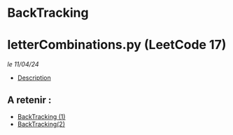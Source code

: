 # BackTracking 

# letterCombinations.py (LeetCode 17)
*le 11/04/24*

- [Description](https://leetcode.com/problems/letter-combinations-of-a-phone-number/description/)

## A retenir : 
- [BackTracking (1)](https://datascientest.com/en/backtracking-what-is-it-how-do-i-use-it)
- [BackTracking(2)](https://www.geeksforgeeks.org/backtracking-algorithms/)